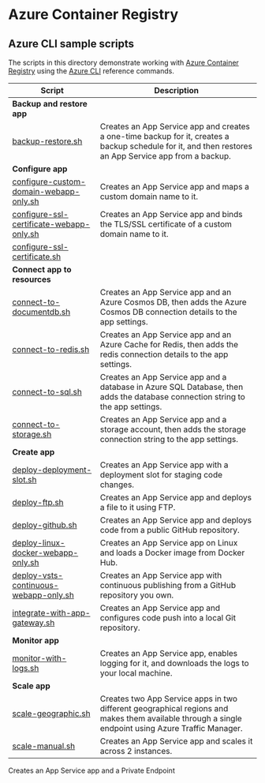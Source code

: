 # Azure Container Registry

## Azure CLI sample scripts

The scripts in this directory demonstrate working with [Azure Container Registry][acr-home] using the [Azure CLI][azure-cli] reference commands.

| Script | Description |
| ------ | ----------- |
|**Backup and restore app**||
|[backup-restore.sh][cr-1]|  Creates an App Service app and creates a one-time backup for it, creates a backup schedule for it, and then restores an App Service app from a backup. |
|**Configure app**||
|[configure-custom-domain-webapp-only.sh][cr-2]| Creates an App Service app and maps a custom domain name to it.|
|[configure-ssl-certificate-webapp-only.sh][cr-3]| Creates an App Service app and binds the TLS/SSL certificate of a custom domain name to it.|
|[configure-ssl-certificate.sh][cr-4]| |
|**Connect app to resources**||
|[connect-to-documentdb.sh][cr-5]| Creates an App Service app and an Azure Cosmos DB, then adds the Azure Cosmos DB connection details to the app settings. |
|[connect-to-redis.sh][cr-6]| Creates an App Service app and an Azure Cache for Redis, then adds the redis connection details to the app settings.|
|[connect-to-sql.sh][cr-7]| Creates an App Service app and a database in Azure SQL Database, then adds the database connection string to the app settings. |
|[connect-to-storage.sh][cr-8]| Creates an App Service app and a storage account, then adds the storage connection string to the app settings. |
|**Create app**||
|[deploy-deployment-slot.sh][cr-9]| Creates an App Service app with a deployment slot for staging code changes.|
|[deploy-ftp.sh][cr-10]| Creates an App Service app and deploys a file to it using FTP.|
|[deploy-github.sh][cr-11]| Creates an App Service app and deploys code from a public GitHub repository. |
|[deploy-linux-docker-webapp-only.sh][cr-12]| Creates an App Service app on Linux and loads a Docker image from Docker Hub.|
|[deploy-vsts-continuous-webapp-only.sh][cr-13]| Creates an App Service app with continuous publishing from a GitHub repository you own. |
|[integrate-with-app-gateway.sh][cr-14]| Creates an App Service app and configures code push into a local Git repository.|
|**Monitor app**||
|[monitor-with-logs.sh][cr-15]| Creates an App Service app, enables logging for it, and downloads the logs to your local machine.|
|**Scale app**||
|[scale-geographic.sh][cr-16]| Creates two App Service apps in two different geographical regions and makes them available through a single endpoint using Azure Traffic Manager.|
|[scale-manual.sh][cr-17]| Creates an App Service app and scales it across 2 instances.|




Creates an App Service app and a Private Endpoint

<!-- SCRIPTS -->
[cr-1]: ./backup-one-time-schedule-restore/backup-restore.sh
[cr-2]: ./configure-custom-domain/configure-custom-domain-webapp-only.sh
[cr-3]: ./configure-ssl-certificate/configure-ssl-certificate-webapp-only.sh
[cr-4]: ./configure-ssl-certificate/configure-ssl-certificate.sh
[cr-5]: ./connect-to-documentdb/connect-to-documentdb.sh
[cr-6]: ./connect-to-redis/connect-to-redis.sh
[cr-7]: ./connect-to-sql/connect-to-sql.sh
[cr-8]: ./connect-to-storage/connect-to-storage.sh
[cr-9]: ./deploy-deployment-slot/deploy-deployment-slot.sh
[cr-10]: ./deploy-ftp/deploy-ftp.sh
[cr-11]: ./deploy-github/deploy-github.sh
[cr-12]: ./deploy-linux-docker/deploy-linux-docker-webapp-only.sh
[cr-13]: ./deploy-vsts-continuous/deploy-vsts-continuous-webapp-only.sh
[cr-14]: ./integrate-with-app-gateway/integrate-with-app-gateway.sh
[cr-15]: ./monitor-with-logs/monitor-with-logs.sh
[cr-16]: ./scale-geographic/scale-geographic.sh
[cr-17]: ./scale-manual/scale-manual.sh

<!-- EXTERNAL -->
[acr-home]: https://azure.microsoft.com/services/container-registry/
[azure-cli]: https://learn.microsoft.com/en-us/cli/azure/
